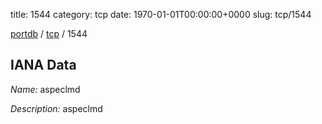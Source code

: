 title: 1544
category: tcp
date: 1970-01-01T00:00:00+0000
slug: tcp/1544

[portdb](/) / [tcp](/category/tcp.html) / 1544


## IANA Data

_Name:_ aspeclmd

_Description:_ aspeclmd


